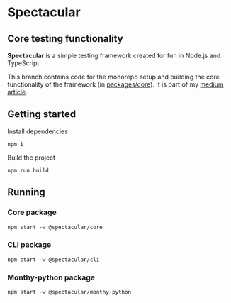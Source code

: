 # Spectacular

## Core testing functionality

**Spectacular** is a simple testing framework created for fun in Node.js and TypeScript.

This branch contains code for the monorepo setup and building the core functionality of the framework (in [packages/core](packages/core)). It is part of my [medium article](https://medium.com/@cecylia.borek/building-a-testing-framework-from-scratch-with-node-js-and-typescript-2709a8041f16).

## Getting started

Install dependencies

```
npm i
```

Build the project

```
npm run build
```

## Running

### Core package

```
npm start -w @spectacular/core
```

### CLI package

```
npm start -w @spectacular/cli
```

### Monthy-python package

```
npm start -w @spectacular/monthy-python
```
